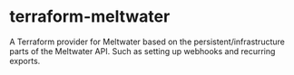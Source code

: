 # terraform-meltwater
A Terraform provider for Meltwater based on the persistent/infrastructure parts of the Meltwater API. Such as setting up webhooks and recurring exports.
